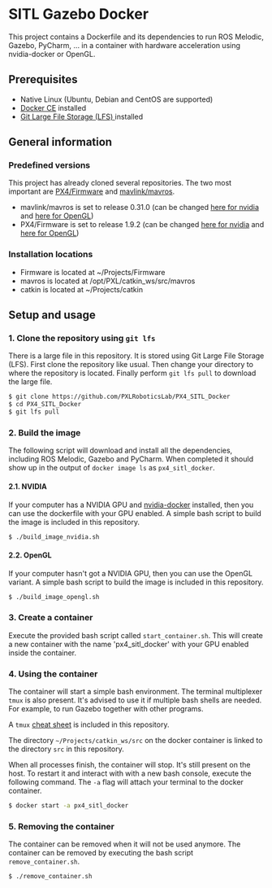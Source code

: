 # SITL Gazebo Docker

This project contains a Dockerfile and its dependencies to run ROS Melodic, Gazebo, PyCharm, ... in a container with hardware acceleration using nvidia-docker or OpenGL.

## Prerequisites

- Native Linux (Ubuntu, Debian and CentOS are supported)
- [Docker CE](https://www.digitalocean.com/community/tutorials/how-to-install-and-use-docker-on-ubuntu-18-04) installed
- [Git Large File Storage (LFS) ](https://git-lfs.github.com/) installed

## General information

### Predefined versions

This project has already cloned several repositories. The two most important are [PX4/Firmware](https://github.com/PX4/Firmware.git) and [mavlink/mavros](https://github.com/mavlink/mavros.git).

- mavlink/mavros is set to release 0.31.0 (can be changed [here for nvidia](https://github.com/PXLRoboticsLab/PX4_SITL_Docker/blob/master/dockerfile/nvidia/Dockerfile#L82) and [here for OpenGL](https://github.com/PXLRoboticsLab/PX4_SITL_Docker/blob/master/dockerfile/opengl/Dockerfile#L83))
- PX4/Firmware is set to release 1.9.2 (can be changed [here for nvidia](https://github.com/PXLRoboticsLab/PX4_SITL_Docker/blob/master/dockerfile/nvidia/Dockerfile#L88) and [here for OpenGL](https://github.com/PXLRoboticsLab/PX4_SITL_Docker/blob/master/dockerfile/opengl/Dockerfile#L89))

### Installation locations

- Firmware is located at ~/Projects/Firmware
- mavros is located at /opt/PXL/catkin_ws/src/mavros
- catkin is located at ~/Projects/catkin

## Setup and usage

### 1. Clone the repository using `git lfs`

There is a large file in this repository. It is stored using Git Large File Storage (LFS). First clone the repository like usual. Then change your directory to where the repository is located. Finally perform `git lfs pull` to download the large file.

```bash
$ git clone https://github.com/PXLRoboticsLab/PX4_SITL_Docker
$ cd PX4_SITL_Docker
$ git lfs pull
```

### 2. Build the image

The following script will download and install all the dependencies, including ROS Melodic, Gazebo and PyCharm. When completed it should show up in the output of `docker image ls` as `px4_sitl_docker`.

#### 2.1. NVIDIA

If your computer has a NVIDIA GPU and [nvidia-docker](https://github.com/NVIDIA/nvidia-docker) installed, then you can use the dockerfile with your GPU enabled. A simple bash script to build the image is included in this repository.

```bash
$ ./build_image_nvidia.sh
```

#### 2.2. OpenGL

If your computer hasn't got a NVIDIA GPU, then you can use the OpenGL variant. A simple bash script to build the image is included in this repository.

```bash
$ ./build_image_opengl.sh
```

### 3. Create a container

Execute the provided bash script called `start_container.sh`. This will create a new container with the name 'px4_sitl_docker' with your GPU enabled inside the container.

### 4. Using the container

The container will start a simple bash environment. The terminal multiplexer `tmux` is also present. It's advised to use it if multiple bash shells are needed. For example, to run Gazebo together with other programs.

A `tmux` [cheat sheet](documents/tmux.pdf) is included in this repository.

The directory `~/Projects/catkin_ws/src` on the docker container is linked to the directory `src` in this repository.

When all processes finish, the container will stop. It's still present on the host. To restart it and interact with with a new bash console, execute the following command. The `-a` flag will attach your terminal to the docker container.

```bash
$ docker start -a px4_sitl_docker
```

### 5. Removing the container

The container can be removed when it will not be used anymore. The container can be removed by executing the bash script `remove_container.sh`.

```bash
$ ./remove_container.sh
```
